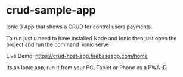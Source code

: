 # crud-sample-app
Ionic 3 App that shows a CRUD for control users payments. 

To run just u need to have installed Node and Ionic
then just open the project and run the command 
´ionic serve´

Live Demo: https://crud-host-app.firebaseapp.com/home 

Its an Ionic app, run it from your PC, Tablet or Phone as a PWA ;D
